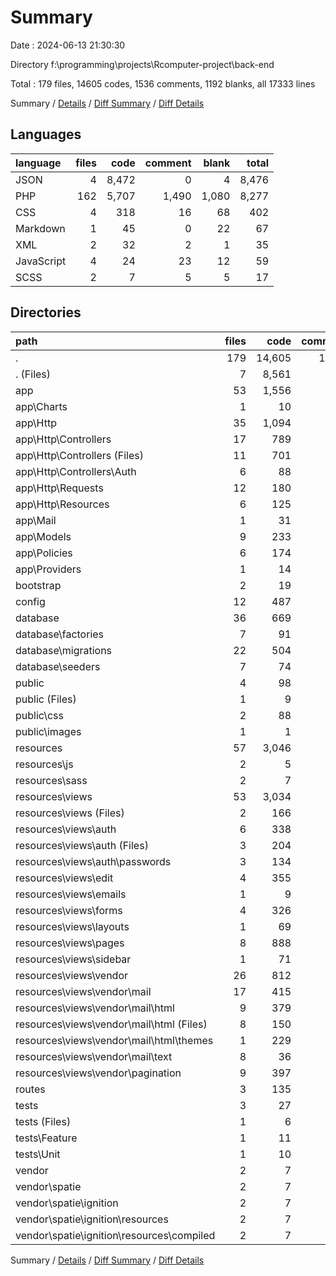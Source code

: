 # Summary

Date : 2024-06-13 21:30:30

Directory f:\\programming\\projects\\Rcomputer-project\\back-end

Total : 179 files,  14605 codes, 1536 comments, 1192 blanks, all 17333 lines

Summary / [Details](details.md) / [Diff Summary](diff.md) / [Diff Details](diff-details.md)

## Languages
| language | files | code | comment | blank | total |
| :--- | ---: | ---: | ---: | ---: | ---: |
| JSON | 4 | 8,472 | 0 | 4 | 8,476 |
| PHP | 162 | 5,707 | 1,490 | 1,080 | 8,277 |
| CSS | 4 | 318 | 16 | 68 | 402 |
| Markdown | 1 | 45 | 0 | 22 | 67 |
| XML | 2 | 32 | 2 | 1 | 35 |
| JavaScript | 4 | 24 | 23 | 12 | 59 |
| SCSS | 2 | 7 | 5 | 5 | 17 |

## Directories
| path | files | code | comment | blank | total |
| :--- | ---: | ---: | ---: | ---: | ---: |
| . | 179 | 14,605 | 1,536 | 1,192 | 17,333 |
| . (Files) | 7 | 8,561 | 2 | 29 | 8,592 |
| app | 53 | 1,556 | 620 | 430 | 2,606 |
| app\\Charts | 1 | 10 | 5 | 4 | 19 |
| app\\Http | 35 | 1,094 | 409 | 283 | 1,786 |
| app\\Http\\Controllers | 17 | 789 | 272 | 198 | 1,259 |
| app\\Http\\Controllers (Files) | 11 | 701 | 153 | 157 | 1,011 |
| app\\Http\\Controllers\\Auth | 6 | 88 | 119 | 41 | 248 |
| app\\Http\\Requests | 12 | 180 | 107 | 61 | 348 |
| app\\Http\\Resources | 6 | 125 | 30 | 24 | 179 |
| app\\Mail | 1 | 31 | 15 | 8 | 54 |
| app\\Models | 9 | 233 | 16 | 70 | 319 |
| app\\Policies | 6 | 174 | 168 | 60 | 402 |
| app\\Providers | 1 | 14 | 7 | 5 | 26 |
| bootstrap | 2 | 19 | 2 | 5 | 26 |
| config | 12 | 487 | 618 | 205 | 1,310 |
| database | 36 | 669 | 230 | 152 | 1,051 |
| database\\factories | 7 | 91 | 68 | 30 | 189 |
| database\\migrations | 22 | 504 | 133 | 93 | 730 |
| database\\seeders | 7 | 74 | 29 | 29 | 132 |
| public | 4 | 98 | 5 | 24 | 127 |
| public (Files) | 1 | 9 | 3 | 6 | 18 |
| public\\css | 2 | 88 | 2 | 18 | 108 |
| public\\images | 1 | 1 | 0 | 0 | 1 |
| resources | 57 | 3,046 | 40 | 279 | 3,365 |
| resources\\js | 2 | 5 | 23 | 9 | 37 |
| resources\\sass | 2 | 7 | 5 | 5 | 17 |
| resources\\views | 53 | 3,034 | 12 | 265 | 3,311 |
| resources\\views (Files) | 2 | 166 | 0 | 8 | 174 |
| resources\\views\\auth | 6 | 338 | 0 | 42 | 380 |
| resources\\views\\auth (Files) | 3 | 204 | 0 | 12 | 216 |
| resources\\views\\auth\\passwords | 3 | 134 | 0 | 30 | 164 |
| resources\\views\\edit | 4 | 355 | 0 | 20 | 375 |
| resources\\views\\emails | 1 | 9 | 0 | 4 | 13 |
| resources\\views\\forms | 4 | 326 | 0 | 21 | 347 |
| resources\\views\\layouts | 1 | 69 | 0 | 12 | 81 |
| resources\\views\\pages | 8 | 888 | 0 | 41 | 929 |
| resources\\views\\sidebar | 1 | 71 | 0 | 1 | 72 |
| resources\\views\\vendor | 26 | 812 | 12 | 116 | 940 |
| resources\\views\\vendor\\mail | 17 | 415 | 12 | 82 | 509 |
| resources\\views\\vendor\\mail\\html | 9 | 379 | 12 | 68 | 459 |
| resources\\views\\vendor\\mail\\html (Files) | 8 | 150 | 0 | 18 | 168 |
| resources\\views\\vendor\\mail\\html\\themes | 1 | 229 | 12 | 50 | 291 |
| resources\\views\\vendor\\mail\\text | 8 | 36 | 0 | 14 | 50 |
| resources\\views\\vendor\\pagination | 9 | 397 | 0 | 34 | 431 |
| routes | 3 | 135 | 9 | 54 | 198 |
| tests | 3 | 27 | 8 | 13 | 48 |
| tests (Files) | 1 | 6 | 1 | 4 | 11 |
| tests\\Feature | 1 | 11 | 4 | 5 | 20 |
| tests\\Unit | 1 | 10 | 3 | 4 | 17 |
| vendor | 2 | 7 | 2 | 1 | 10 |
| vendor\\spatie | 2 | 7 | 2 | 1 | 10 |
| vendor\\spatie\\ignition | 2 | 7 | 2 | 1 | 10 |
| vendor\\spatie\\ignition\\resources | 2 | 7 | 2 | 1 | 10 |
| vendor\\spatie\\ignition\\resources\\compiled | 2 | 7 | 2 | 1 | 10 |

Summary / [Details](details.md) / [Diff Summary](diff.md) / [Diff Details](diff-details.md)